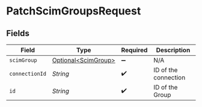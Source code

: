 # PatchScimGroupsRequest


## Fields

| Field                                                    | Type                                                     | Required                                                 | Description                                              |
| -------------------------------------------------------- | -------------------------------------------------------- | -------------------------------------------------------- | -------------------------------------------------------- |
| `scimGroup`                                              | [Optional\<ScimGroup>](../../models/shared/ScimGroup.md) | :heavy_minus_sign:                                       | N/A                                                      |
| `connectionId`                                           | *String*                                                 | :heavy_check_mark:                                       | ID of the connection                                     |
| `id`                                                     | *String*                                                 | :heavy_check_mark:                                       | ID of the Group                                          |